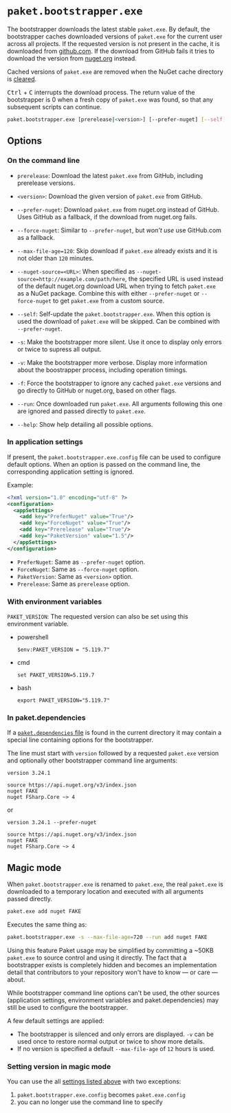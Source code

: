 # `paket.bootstrapper.exe`

The bootstrapper downloads the latest stable `paket.exe`. By default, the
bootstrapper caches downloaded versions of `paket.exe` for the current user
across all projects. If the requested version is not present in the cache, it is
downloaded from [github.com](https://github.com). If the download from GitHub
fails it tries to download the version from [nuget.org](https://www.nuget.org/)
instead.

Cached versions of `paket.exe` are removed when the NuGet cache directory is
[cleared](paket-clear-cache.html).

<kbd>Ctrl</kbd> + <kbd>C</kbd> interrupts the download process. The return value
of the bootstrapper is 0 when a fresh copy of `paket.exe` was found, so that any
subsequent scripts can continue.

```sh
paket.bootstrapper.exe [prerelease|<version>] [--prefer-nuget] [--self] [-s] [-f]
```

## Options

### On the command line

* `prerelease`: Download the latest `paket.exe` from GitHub, including
  prerelease versions.

* `<version>`: Download the given version of `paket.exe` from GitHub.

* `--prefer-nuget`: Download `paket.exe` from nuget.org instead of GitHub. Uses
  GitHub as a fallback, if the download from nuget.org fails.

* `--force-nuget`: Similar to `--prefer-nuget`, but *won't use* use GitHub.com
  as a fallback.

* `--max-file-age=120`: Skip download if `paket.exe` already exists and it is
  not older than `120` minutes.

* `--nuget-source=<URL>`: When specified as
  `--nuget-source=http://example.com/path/here`, the specified URL is used
  instead of the default nuget.org download URL when trying to fetch `paket.exe`
  as a NuGet package. Combine this with either `--prefer-nuget` or
  `--force-nuget` to get `paket.exe` from a custom source.

* `--self`: Self-update the `paket.bootstrapper.exe`. When this option is used
  the download of `paket.exe` will be skipped. Can be combined with
  `--prefer-nuget`.

* `-s`: Make the bootstrapper more silent. Use it once to display only errors or
  twice to supress all output.

* `-v`: Make the bootstrapper more verbose. Display more information about the
  boostrapper process, including operation timings.

* `-f`: Force the bootstrapper to ignore any cached `paket.exe` versions and go
  directly to GitHub or nuget.org, based on other flags.

* `--run`: Once downloaded run `paket.exe`. All arguments following this one are
  ignored and passed directly to `paket.exe`.

* `--help`: Show help detailing all possible options.

### In application settings

If present, the `paket.bootstrapper.exe.config` file can be used to configure
default options. When an option is passed on the command line, the corresponding
application setting is ignored.

Example:

```xml
<?xml version="1.0" encoding="utf-8" ?>
<configuration>
  <appSettings>
    <add key="PreferNuget" value="True"/>
    <add key="ForceNuget" value="True"/>
    <add key="Prerelease" value="True"/>
    <add key="PaketVersion" value="1.5"/>
  </appSettings>
</configuration>
```

* `PreferNuget`: Same as `--prefer-nuget` option.
* `ForceNuget`: Same as `--force-nuget` option.
* `PaketVersion`: Same as `<version>` option.
* `Prerelease`: Same as `prerelease` option.

### With environment variables

`PAKET_VERSION`: The requested version can also be set using this environment
variable.

* powershell   
    ```
    $env:PAKET_VERSION = "5.119.7"
    ```
* cmd
    ```
    set PAKET_VERSION=5.119.7
    ```
* bash
    ```
    export PAKET_VERSION="5.119.7"
    ```
    

### In paket.dependencies

If a [`paket.dependencies` file](dependencies-file.html) is found in the current
directory it may contain a special line containing options for the bootstrapper.

The line must start with `version` followed by a requested `paket.exe` version
and optionally other bootstrapper command line arguments:

```paket
version 3.24.1

source https://api.nuget.org/v3/index.json
nuget FAKE
nuget FSharp.Core ~> 4
```

or

```paket
version 3.24.1 --prefer-nuget

source https://api.nuget.org/v3/index.json
nuget FAKE
nuget FSharp.Core ~> 4
```

## Magic mode

When `paket.bootstrapper.exe` is renamed to `paket.exe`, the real `paket.exe` is
downloaded to a temporary location and executed with all arguments passed
directly.

```sh
paket.exe add nuget FAKE
```

Executes the same thing as:

```sh
paket.bootstrapper.exe -s --max-file-age=720 --run add nuget FAKE
```

Using this feature Paket usage may be simplified by committing a ~50KB
`paket.exe` to source control and using it directly. The fact that a
bootstrapper exists is completely hidden and becomes an implementation detail
that contributors to your repository won't have to know — or care — about.

While bootstrapper command line options can't be used, the other sources
(application settings, environment variables and paket.dependencies) may still
be used to configure the bootstrapper.

A few default settings are applied:

* The bootstrapper is silenced and only errors are displayed. `-v` can be used
  once to restore normal output or twice to show more details.
* If no version is specified a default `--max-file-age` of `12` hours is used.

### Setting version in magic mode

You can use the all [settings listed above](#In-application-settings) with two exceptions:
1. `paket.bootstrapper.exe.config` becomes `paket.exe.config`
2. you can no longer use the command line to specify
    
 